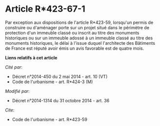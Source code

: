 # Article R*423-67-1

Par exception aux dispositions de l'article R*423-59, lorsqu'un permis de construire ou d'aménager porte sur un projet situé
dans le périmètre de protection d'un immeuble classé ou inscrit au titre des monuments historiques ou sur un immeuble adossé
à un immeuble classé au titre des monuments historiques, le délai à l'issue duquel l'architecte des Bâtiments de France est
réputé avoir émis un avis favorable est de quatre mois.

**Liens relatifs à cet article**

_Cité par_:

  - Décret n°2014-450 du 2 mai 2014 - art. 10 (VT)
  - Code de l'urbanisme - art. R*424-3 (M)

_Modifié par_:

  - Décret n°2014-1314 du 31 octobre 2014 - art. 36

_Cite_:

  - Code de l'urbanisme - art. R*423-59
